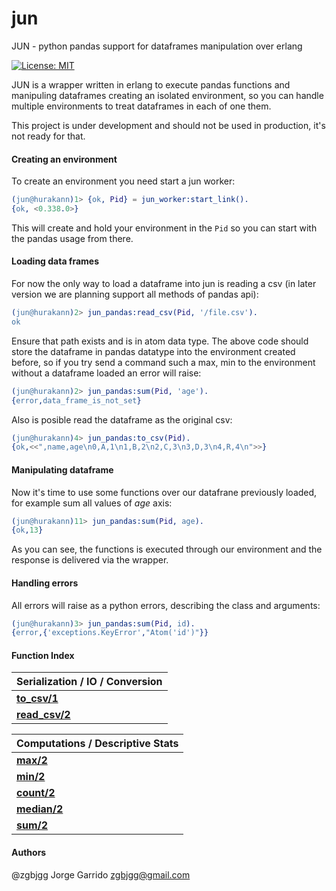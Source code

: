 # jun
JUN - python pandas support for dataframes manipulation over erlang

[![License: MIT](https://img.shields.io/github/license/zgbjgg/jun.svg)](https://raw.githubusercontent.com/zgbjgg/jun/master/LICENSE)

JUN is a wrapper written in erlang to execute pandas functions and manipuling dataframes creating an isolated environment, so you can handle multiple environments to treat dataframes in each of one them.

This project is under development and should not be used in production, it's not ready for that.

#### Creating an environment

To create an environment you need start a jun worker:

```erlang
(jun@hurakann)1> {ok, Pid} = jun_worker:start_link().
{ok, <0.338.0>}
```

This will create and hold your environment in the `Pid` so you can start with the pandas usage from there.

#### Loading data frames

For now the only way to load a dataframe into jun is reading a csv (in later version we are planning support all methods of pandas api):

```erlang
(jun@hurakann)2> jun_pandas:read_csv(Pid, '/file.csv').
ok
```

Ensure that path exists and is in atom data type. The above code should store the dataframe in pandas datatype into the environment created before, so if you try send a command such a max, min to the environment without a dataframe loaded an error will raise:

```erlang
(jun@hurakann)2> jun_pandas:sum(Pid, 'age'). 
{error,data_frame_is_not_set}
```

Also is posible read the dataframe as the original csv:

```erlang
(jun@hurakann)4> jun_pandas:to_csv(Pid).
{ok,<<",name,age\n0,A,1\n1,B,2\n2,C,3\n3,D,3\n4,R,4\n">>}
```

#### Manipulating dataframe

Now it's time to use some functions over our datafrane previously loaded, for example sum all values of _age_ axis:

```erlang
(jun@hurakann)11> jun_pandas:sum(Pid, age).   
{ok,13}
```

As you can see, the functions is executed through our environment and the response is delivered via the wrapper.

#### Handling errors

All errors will raise as a python errors, describing the class and arguments:

```erlang
(jun@hurakann)3> jun_pandas:sum(Pid, id). 
{error,{'exceptions.KeyError',"Atom('id')"}}
```

#### Function Index

| **Serialization / IO / Conversion** |
|-------------------------------------|
| **[to_csv/1]()** |
| **[read_csv/2]()** |

| **Computations / Descriptive Stats** |
|--------------------------------------|
| **[max/2]()** |
| **[min/2]()** |
| **[count/2]()** |
| **[median/2]()** |
| **[sum/2]()** |

#### Authors

@zgbjgg Jorge Garrido <zgbjgg@gmail.com>
